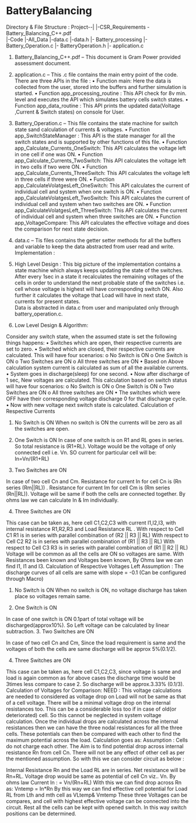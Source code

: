 # BatteryBalancing

Directory & File Structure : 
Project--|
               |-CSR_Requirements - Battery_Balancing_C++.pdf				
               |-Code
               	|-All_Data
                       	|-data.c
                       	|-data.h 
                       |- Battery_processing
			|- Battery_Operation.c
                                  |- BatteryOperation.h
                       |- application.c

1.	Battery_Balancing_C++.pdf – This document is Gram Power provided assessment document.
2.	application.c – This .c file contains the main entry point of the code. There are three APIs in the file :
•	Function main: Here the data is collected from the user, stored into the buffers and further simulation is started.
•	Function app_processing_routine : This API check for 8v min. level and executes the API which simulates battery cells switch states.
•	Function app_data_routine : This API prints the updated data(Voltage ,Current & Switch states) on console for User.
3.	Battery_Operation.c – This file contains the state machine for switch state sand calculation of currents & voltages.
•	Function app_SwitchStateManager : This API is the state manager for all the switch states and is supported by other functions of this file.
•	Function app_Calculate_Currents_OneSwitch: This API calculates the voltage left in one cell if one was ON.
•	Function app_Calculate_Currents_TwoSwitch: This API calculates the voltage left in two cells if two were ON.
•	Function app_Calculate_Currents_ThreeSwitch: This API calculates the voltage left in three cells if three were ON.
•	Function app_CalculateVolatgesLeft_OneSwitch: This API calculates the current of individual cell and system when one switch is ON.
•	Function app_CalculateVolatgesLeft_TwoSwitch: This API calculates the current of individual cell and system when two switches are ON.
•	Function app_CalculateVolatgesLeft_ThreeSwitch: This API calculates the current of individual cell and system when three switches are ON.
•	Function app_VoltageCompare: This API calculates the effective voltage and does the	  comparison for next state decision.

4.	data.c – Tis files contains the getter setter methods for all the buffers and variable to keep the data abstracted from user read and write.
Implementation : 
1.	High Level Design :
This big picture of the implementation contains a state machine which always keeps updating the state of the switches. After every 1sec in a state it recalculates the remaining voltages of the cells in order to understand the next probable state of the switches i.e. cell whose voltage is highest will have corresponding switch ON. Also further it calculates the voltage that Load will have in next state, currents for present states.  
Data is abstracted in data.c from user and manipulated only through battery_operation.c.
 

2.	Low Level Design & Algorithm: 

Consider any switch state, when the assumed state is set the following things happens:
•	Switches which are open, their respective currents are set to zero.
•	Switched which are closed, their respective currents are calculated. This will have four scenarios:
o	No Switch is ON
o	One Switch is  ON
o	Two Switches are ON
o	All three switches are ON
•	Based on Above calculation system current is calculated as sum of all the available currents.
•	System goes in discharge(sleep) for one second.
•	Now after discharge of 1 sec, New voltages are calculated. This calculation based on switch status will have four scenarios:
o	No Switch is ON
o	One Switch is  ON
o	Two Switches are ON
o	All three switches are ON
•	The switches which were OFF have their corresponding voltage discharge 0 for that discharge cycle.
•	Now with new voltage next switch state is calculated.
Calculation of Respective Currents
1.	No Switch is ON
When no switch is ON the currents will be zero as all the switches are open.
 

2.	One Switch is ON
In case of one switch is on R1 and RL goes in series. So total resistance is (R1+RL). Voltage would be the voltage of only connected cell i.e. Vn. SO current for particular cell will be:
In=Vn/(R1+RL)

 
3.	Two Switches are ON

 

In case of two cell Cn and Cm. Resistance for current In for cell Cn is (Rn series (Rm||RL)) .
Resistance for current Im for cell Cm is (Rm series (Rn||RL)). 
Voltage will be same if both the cells are connected together.  By ohms law we can calculate In & Im individually.

4.	Three Switches are ON
 

This case can be taken as, here cell C1,C2,C3 with current I1,I2,I3, with internal resistance R1,R2,R3 and Load Resistance RL . 
With respect to Cell C1 R1 is in series with parallel combination of (R2 || R3 || RL)
With respect to Cell C2 R2 is in series with parallel combination of (R1 || R3 || RL)
With respect to Cell C3 R3 is in series with parallel combination of (R1 || R2 || RL)
Voltage will be common as all the cells are ON so voltages are same. With Resistances been known and Voltages been known, By Ohms law we can find I1, I1 and I3.
Calculation of Respective Voltages Left
Assumption : The discharge curves of all cells are same with slope = -0.1  (Can be configured through Macro)
1.	No Switch is ON
When no switch is ON, no voltage discharge has taken place so voltages remain same.
 


2.	One Switch is ON
 
In case of one switch is ON 0.1part of total voltage will be discharged(approx10%). So Left voltage can be calculated by linear subtraction.
3.	Two Switches are ON

 

In case of two cell Cn and Cm, Since the load requirement is same and the voltages of both the cells are same discharge will be approx 5%(0.1/2).

4.	Three Switches are ON
 

This case can be taken as, here cell C1,C2,C3, since voltage is same and load is again common as for above cases the discharge time would be 3times less compare to case 2. So discharge will be approx.3.33% (0.1/3).
Calculation of Voltages for Comparison:
NEED : This voltage calculations are needed to considered as voltage drop on Load will not be same as that of a cell voltage. There will be a minimal voltage drop on the internal resistances too. 
This can be a considerable loss too if in case of old(or deteriorated) cell. So this cannot be neglected in system voltage calculation. Once the individual drops are calculated across the internal resistances then we can have the three nodal resistances for all the three cells. 
These potentials can then be compared with each other to find the maximum potential across the load.
Calculation goes as:
Assumption : Cells do not charge each other.
The Aim is to find potential drop across internal resistance Rn from cell Cn. There will not be any effect of other cell as per the mentioned assumption. So with this we can consider circuit as below : 


Internal Resistance Rn and the Load RL are in series. Net resistance will be Rn+RL. Voltage drop would be same as potential of cell Cn viz.. Vn. By ohms law Current In :
= Vn/(Rn+RL)
With this we can find drop across Rn as:
Vntemp = In*Rn
By this way we can find effective cell potential for Load RL from Lth and mth cell as VLtemp& Vmtemp These three Voltages can be compares, and cell with highest effective voltage can be connected into the circuit. Rest all the cells can be kept with opened switch. In this way switch positions can be determined.


